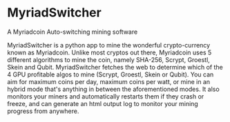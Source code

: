 MyriadSwitcher
==============

A Myriadcoin Auto-switching mining software

MyriadSwitcher is a python app to mine the wonderful crypto-currency known as Myriadcoin. Unlike most cryptos out there, Myriadcoin uses 5 different algorithms to mine the coin, namely SHA-256, Scrypt, Groestl, Skein and Qubit.
MyriadSwitcher fetches the web to determine which of the 4 GPU profitable algos to mine (Scrypt, Groestl, Skein or Qubit). You can aim for maximum coins per day, maximum coins per watt, or mine in an hybrid mode that's anything in between the aforementioned modes.
It also monitors your miners and automatically restarts them if they crash or freeze, and can generate an html output log to monitor your mining progress from anywhere.
